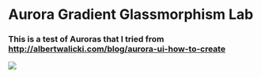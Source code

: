 # Aurora Gradient Glassmorphism Lab

### This is a test of Auroras that I tried from <http://albertwalicki.com/blog/aurora-ui-how-to-create>
![](https://imgur.com/a/jBi2eTD.gif)
